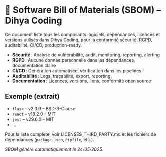 # 🧾 Software Bill of Materials (SBOM) – Dihya Coding

Ce document liste tous les composants logiciels, dépendances, licences et versions utilisés dans Dihya Coding, pour la conformité sécurité, RGPD, auditabilité, CI/CD, production-ready.

- **Sécurité** : Analyse de vulnérabilité, audit, monitoring, reporting, alerting
- **RGPD** : Aucune donnée personnelle dans les dépendances, documentation claire
- **CI/CD** : Génération automatisée, vérification dans les pipelines
- **Auditabilité** : Logs, traçabilité, export, reporting
- **Documentation** : Licences, versions, liens, conformité open source

## Exemple (extrait)
- `flask` – v2.3.0 – BSD-3-Clause
- `react` – v18.2.0 – MIT
- `jest` – v29.6.0 – MIT
- ...

Pour la liste complète, voir LICENSES_THIRD_PARTY.md et les fichiers de dépendances (`package.json`, `Pipfile`, etc.).

*SBOM généré automatiquement le 24/05/2025.*

